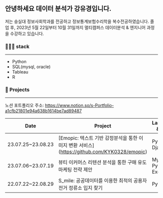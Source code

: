 ## 안녕하세요 데이터 분석가 강유경입니다.
저는 숭실대 정보사회학과를 전공하고 정보통계보험수리학을 복수전공하였습니다.
졸업 후, 2023년 5월 22일부터 10월 31일까지 멀티캠퍼스 데이터분석 & 엔지니어 과정을 수강하고 있습니다.

### 👩🏻‍💻 stack
---
- Python
- SQL(mysql, oracle)
- Tableau
- R

### 📑 Projects
---
노션 포트폴리오 주소: https://www.notion.so/s-Portfolio-a1cfb21801e94a638b1614be7ad89487

| Date | Project | Langauage & Tools |
| --- | --- | --- |
| 23.07.25~23.08.23 | [Emopic: 텍스트 기반 감정분석을 통한 이미지 변환 서비스] (https://github.com/KYK0328/emopic) | Python, Django |
| 23.07.06~23.07.19 | 뷰티 이커머스 리텐션 분석을 통한 구매 유도 마케팅 전략 제안 | Mysql, Pyspark, Excel |
| 22.07.22~22.08.29 | S_mile: 공공데이터를 이용한 최적의 공용자전거 정류소 입지 찾기 | Python |
